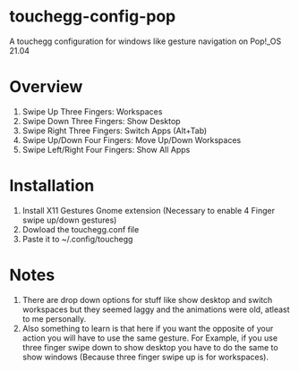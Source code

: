 # touchegg-config-pop
A touchegg configuration for windows like gesture navigation on Pop!_OS 21.04
# Overview
1. Swipe Up Three Fingers: Workspaces
2. Swipe Down Three Fingers: Show Desktop
3. Swipe Right Three Fingers: Switch Apps (Alt+Tab)
4. Swipe Up/Down Four Fingers: Move Up/Down Workspaces
5. Swipe Left/Right Four Fingers: Show All Apps
# Installation
1. Install X11 Gestures Gnome extension (Necessary to enable 4 Finger swipe up/down gestures)
1. Dowload the touchegg.conf file
2. Paste it to ~/.config/touchegg
# Notes
1. There are drop down options for stuff like show desktop and switch workspaces but they seemed laggy and the animations were old, atleast to me personally.
2. Also something to learn is that here if you want the opposite of your action you will have to use the same gesture. For Example, if you use three finger swipe down to show desktop you have to do the same to show windows (Because three finger swipe up is for workspaces).
